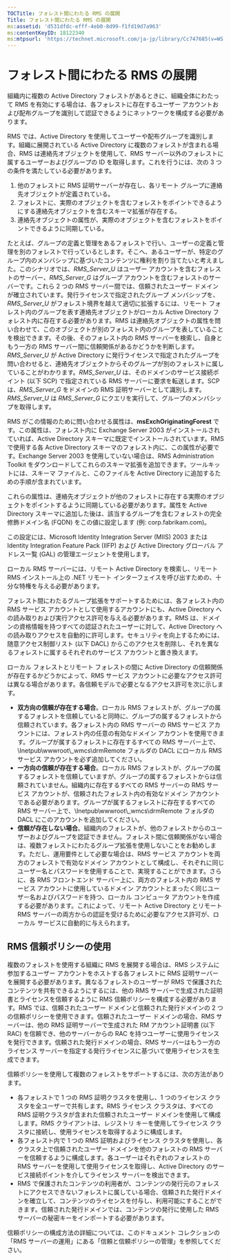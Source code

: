 ```yaml
---
TOCTitle: フォレスト間にわたる RMS の展開
Title: フォレスト間にわたる RMS の展開
ms:assetid: 'd531dfdc-efff-4eb0-8d99-f1fd19d7a963'
ms:contentKeyID: 18122340
ms:mtpsurl: 'https://technet.microsoft.com/ja-jp/library/Cc747685(v=WS.10)'
---
```


フォレスト間にわたる RMS の展開
===============================

組織内に複数の Active Directory フォレストがあるときに、組織全体にわたって RMS を有効にする場合は、各フォレストに存在するユーザー アカウントおよび配布グループを識別して認証できるようにネットワークを構成する必要があります。

RMS では、Active Directory を使用してユーザーや配布グループを識別します。組織に展開されている Active Directory に複数のフォレストが含まれる場合、RMS は連絡先オブジェクトを使用して、RMS サーバー以外のフォレストに属するユーザーおよびグループの ID を取得します。これを行うには、次の 3 つの条件を満たしている必要があります。

1.  他のフォレストに RMS 証明サーバーが存在し、各リモート グループに連絡先オブジェクトが定義されている。
2.  フォレストに、実際のオブジェクトを含むフォレストをポイントできるようにする連絡先オブジェクトを含むスキーマ拡張が存在する。
3.  連絡先オブジェクトの属性が、実際のオブジェクトを含むフォレストをポイントできるように同期している。

たとえば、グループの定義と管理をあるフォレストで行い、ユーザーの定義と管理を別のフォレストで行っているとします。そこへ、あるユーザーが、特定のグループ内のメンバシップに基づいたコンテンツに権利を割り当てたいと考えました。このシナリオでは、*RMS\_Server\_U* はユーザー アカウントを含むフォレストのサーバー、*RMS\_Server\_G* はグループ アカウントを含むフォレストのサーバーです。これら 2 つの RMS サーバー間では、信頼されたユーザー ドメインが確立されています。発行ライセンスで指定されたグループ メンバシップを、*RMS\_Server\_U* がフォレスト境界を越えて適切に拡張するには、リモート フォレスト内のグループを表す連絡先オブジェクトがローカル Active Directory フォレスト内に存在する必要があります。RMS は連絡先オブジェクトの属性を問い合わせて、このオブジェクトが別のフォレスト内のグループを表していることを検出できます。その後、そのフォレスト内の RMS サーバーを検索し、自身ともう一方の RMS サーバー間に信頼関係があるかどうかを判断します。*RMS\_Server\_U* が Active Directory に発行ライセンスで指定されたグループを問い合わせると、連絡先オブジェクトからそのグループが別のフォレストに属していることがわかります。*RMS\_Server\_U* は、そのドメインのサービス接続ポイント (以下 SCP) で指定されている RMS サーバーに要求を転送します。SCP は、*RMS\_Server\_G* をドメインの RMS 証明サーバーとして識別します。*RMS\_Server\_U* は *RMS\_Server\_G* にクエリを実行して、グループのメンバシップを取得します。

RMS がこの情報のために問い合わせる属性は、**msExchOriginatingForest** です。この属性は、フォレスト内に Exchange Server 2003 がインストールされていれば、Active Directory スキーマに既定でインストールされています。RMS で使用する各 Active Directory スキーマのフォレスト内に、この属性が必要です。Exchange Server 2003 を使用していない場合は、RMS Administration Toolkit をダウンロードしてこれらのスキーマ拡張を追加できます。ツールキットには、スキーマ ファイルと、このファイルを Active Directory に追加するための手順が含まれています。

これらの属性は、連絡先オブジェクトが他のフォレストに存在する実際のオブジェクトをポイントするように同期している必要があります。属性を Active Directory スキーマに追加した後は、該当するグループを含むフォレストの完全修飾ドメイン名 (FQDN) をこの値に設定します (例: corp.fabrikam.com)。

この設定には、Microsoft Identity Integration Server (MIIS) 2003 または Identity Integration Feature Pack (IIFP) および Active Directory グローバル アドレス一覧 (GAL) の管理エージェントを使用します。

ローカル RMS サーバーには、リモート Active Directory を検索し、リモート RMS インストール上の .NET リモート インターフェイスを呼び出すための、十分な特権を与える必要があります。

フォレスト間にわたるグループ拡張をサポートするためには、各フォレスト内の RMS サービス アカウントとして使用するアカウントにも、Active Directory への読み取りおよび実行アクセス許可を与える必要があります。RMS は、ドメインの資格情報を持つすべての認証されたユーザーに対して、Active Directory への読み取りアクセスを自動的に許可します。セキュリティを向上するためには、随意アクセス制御リスト (以下 DACL) からこのアクセスを削除し、それを異なるフォレストに属するそれぞれのサービス アカウントと置き換えます。

ローカル フォレストとリモート フォレストの間に Active Directory の信頼関係が存在するかどうかによって、RMS サービス アカウントに必要なアクセス許可は異なる場合があります。各信頼モデルで必要となるアクセス許可を次に示します。

-   **双方向の信頼が存在する場合**。ローカル RMS フォレストが、グループの属するフォレストを信頼していると同時に、グループの属するフォレストから信頼されています。各フォレスト内の RMS サーバーの RMS サービス アカウントには、フォレスト内の任意の有効なドメイン アカウントを使用できます。グループが属するフォレストに存在するすべての RMS サーバー上で、\\Inetpub\\wwwroot\\\_wmcs\\drmRemote フォルダの DACL にローカル RMS サービス アカウントを必ず追加してください。
-   **一方向の信頼が存在する場合**。ローカル RMS フォレストが、グループの属するフォレストを信頼していますが、グループの属するフォレストからは信頼されていません。組織内に存在するすべての RMS サーバーの RMS サービス アカウントが、信頼されたフォレスト内の有効なドメイン アカウントである必要があります。グループが属するフォレストに存在するすべての RMS サーバー上で、\\Inetpub\\wwwroot\\\_wmcs\\drmRemote フォルダの DACL にこのアカウントを追加してください。
-   **信頼が存在しない場合**。組織内のフォレストが、他のフォレストからのユーザーおよびグループを認証できません。フォレスト間に信頼関係がない場合は、複数フォレストにわたるグループ拡張を使用しないことをお勧めします。ただし、運用要件として必要な場合は、RMS サービス アカウントを両方のフォレストで有効なドメイン アカウントとして構成し、それぞれに同じユーザー名とパスワードを使用することで、実現することができます。さらに、各 RMS フロントエンド サーバー上に、両方のフォレスト内の RMS サービス アカウントに使用しているドメイン アカウントとまったく同じユーザー名およびパスワードを持つ、ローカル コンピュータ アカウントを作成する必要があります。これによって、リモート Active Directory とリモート RMS サーバーの両方からの認証を受けるために必要なアクセス許可が、ローカル サービスに自動的に与えられます。

RMS 信頼ポリシーの使用
----------------------

複数のフォレストを使用する組織に RMS を展開する場合は、RMS システムに参加するユーザー アカウントをホストする各フォレストに RMS 証明サーバーを展開する必要があります。異なるフォレストのユーザーが RMS で保護されたコンテンツを共有できるようにするには、他の RMS サーバーで生成された証明書とライセンスを信頼するように RMS 信頼ポリシーを構成する必要があります。RMS では、信頼されたユーザー ドメインと信頼された発行ドメインの 2 つの信頼ポリシーを使用できます。信頼されたユーザー ドメインの場合、RMS サーバーは、他の RMS 証明サーバーで生成された RM アカウント証明書 (以下 RAC) を信頼でき、他のサーバーからの RAC を持つユーザーに使用ライセンスを発行できます。信頼された発行ドメインの場合、RMS サーバーはもう一方のライセンス サーバーを指定する発行ライセンスに基づいて使用ライセンスを生成できます。

信頼ポリシーを使用して複数のフォレストをサポートするには、次の方法があります。

-   各フォレストで 1 つの RMS 証明クラスタを使用し、1 つのライセンス クラスタを全ユーザーで共有します。RMS ライセンス クラスタは、すべての RMS 証明クラスタが含まれた信頼されたユーザー ドメインを使用して構成します。RMS クライアントは、レジストリ キーを使用してライセンス クラスタに接続し、使用ライセンスを取得するように構成します。
-   各フォレスト内で 1 つの RMS 証明およびライセンス クラスタを使用し、各クラスタ上で信頼されたユーザー ドメインを他のフォレストの RMS サーバーを信頼するように構成します。各ユーザーはそれぞれのフォレストの RMS サーバーを使用して使用ライセンスを取得し、Active Directory のサービス接続ポイントを介してライセンス サーバーを検出できます。
-   RMS で保護されたコンテンツの利用者が、コンテンツの発行元のフォレストにアクセスできないフォレストに属している場合、信頼された発行ドメインを確立して、コンテンツのライセンスを付与し、利用可能にすることができます。信頼された発行ドメインでは、コンテンツの発行に使用した RMS サーバーの秘密キーをインポートする必要があります。

信頼ポリシーの構成方法の詳細については、このドキュメント コレクションの「RMS サーバーの運用」にある「信頼と信頼ポリシーの管理」を参照してください。
